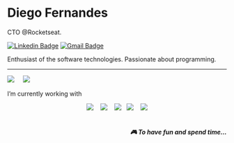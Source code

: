 # Diego Fernandes 

CTO @Rocketseat.

<!-- [![Twitter Badge](https://img.shields.io/badge/-@{user}-00875f?style=flat-square&labelColor=00875f&logo=twitter&logoColor=white&link=https://twitter.com/{user})](https://twitter.com/{user})  -->
[![Linkedin Badge](https://img.shields.io/badge/-Diego%20Fernandes-00875f?style=flat-square&logo=Linkedin&logoColor=white&link=https://www.linkedin.com/in/diego-schell-fernandes/)](https://www.linkedin.com/in/joao-lucas-garmier/) 
[![Gmail Badge](https://img.shields.io/badge/-joaogarmier@fisica.ufmt.br-00875f?style=flat-square&logo=Gmail&logoColor=white&link=mailto:joaogarmier@fisica.ufmt.br)](mailto:joaogarmier@fisica.ufmt.br)

Enthusiast of the software technologies.
Passionate about programming.

<hr>
  <a href="https://www.linkedin.com/in/joao-lucas-garmier/"><img src="https://img.shields.io/badge/linkedin-20232A?&style=for-the-badge&logo=linkedin&logoColor=blue" /></a>&nbsp;&nbsp;&nbsp;&nbsp;
  <a href="mailto:jlucasgarmier@gmail.com?subject=Olá%20joão"><img src="https://img.shields.io/badge/gmail-20232A?&style=for-the-badge&logo=gmail&logoColor=red" /></a>&nbsp;&nbsp;&nbsp;&nbsp;

I’m currently working with
<p align='center'>
  <img src="https://img.shields.io/badge/JavaScript-20232A?style=for-the-badge&logo=javascript&logoColor=yellow"/>&nbsp;&nbsp;&nbsp;
  <img src="https://img.shields.io/badge/laravel-20232A?&style=for-the-badge&logo=laravel&logoColor=red"/>&nbsp;&nbsp;&nbsp;
  <img src="https://img.shields.io/badge/PHP-20232A?style=for-the-badge&logo=php&logoColor=purple"/>&nbsp;&nbsp;
  <img src="https://img.shields.io/badge/React-20232A?style=for-the-badge&logo=react&logoColor=61DAFB" />&nbsp;&nbsp;&nbsp;
  <img src="https://img.shields.io/badge/next.js-20232A?style=for-the-badge&logo=next.js&logoColor=white" />

<br>
<br>
  <h5 align="right">🎮 To have fun and spend time...</h5>
